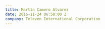 ```yaml
---
title: Martín Camero Alvarez
date: 2016-11-24 06:58:00 Z
company: Televen International Corporation
---
```


